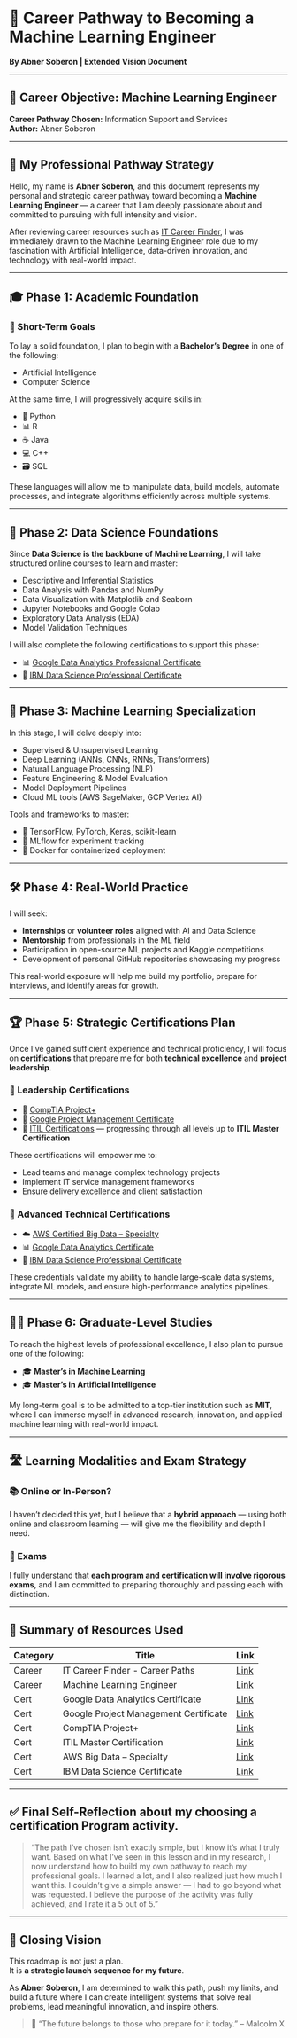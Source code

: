 # 🧠 Career Pathway to Becoming a Machine Learning Engineer  
**By Abner Soberon | Extended Vision Document**

---

## 🎯 Career Objective: Machine Learning Engineer  
**Career Pathway Chosen:** Information Support and Services  
**Author:** Abner Soberon

---

## 🧭 My Professional Pathway Strategy

Hello, my name is **Abner Soberon**, and this document represents my personal and strategic career pathway toward becoming a **Machine Learning Engineer** — a career that I am deeply passionate about and committed to pursuing with full intensity and vision.

After reviewing career resources such as [IT Career Finder](https://www.itcareerfinder.com/it-careers.html), I was immediately drawn to the Machine Learning Engineer role due to my fascination with Artificial Intelligence, data-driven innovation, and technology with real-world impact.

---

## 🎓 Phase 1: Academic Foundation

### 🎯 Short-Term Goals

To lay a solid foundation, I plan to begin with a **Bachelor’s Degree** in one of the following:

- Artificial Intelligence  
- Computer Science

At the same time, I will progressively acquire skills in:

- 🐍 Python  
- 📊 R  
- ☕ Java  
- 💻 C++  
- 🗃️ SQL  

These languages will allow me to manipulate data, build models, automate processes, and integrate algorithms efficiently across multiple systems.

---

## 📘 Phase 2: Data Science Foundations

Since **Data Science is the backbone of Machine Learning**, I will take structured online courses to learn and master:

- Descriptive and Inferential Statistics  
- Data Analysis with Pandas and NumPy  
- Data Visualization with Matplotlib and Seaborn  
- Jupyter Notebooks and Google Colab  
- Exploratory Data Analysis (EDA)  
- Model Validation Techniques  

I will also complete the following certifications to support this phase:

- 📊 [Google Data Analytics Professional Certificate](https://www.itcareerfinder.com/it-certifications/google-career-certifications/data-analytics-certificate.html)  
- 🧪 [IBM Data Science Professional Certificate](https://www.itcareerfinder.com/it-certifications/ibm-professional-certificates/data-science-certificate.html)  

---

## 🤖 Phase 3: Machine Learning Specialization

In this stage, I will delve deeply into:

- Supervised & Unsupervised Learning  
- Deep Learning (ANNs, CNNs, RNNs, Transformers)  
- Natural Language Processing (NLP)  
- Feature Engineering & Model Evaluation  
- Model Deployment Pipelines  
- Cloud ML tools (AWS SageMaker, GCP Vertex AI)

Tools and frameworks to master:

- 🔧 TensorFlow, PyTorch, Keras, scikit-learn  
- 🧪 MLflow for experiment tracking  
- 🐳 Docker for containerized deployment  

---

## 🛠️ Phase 4: Real-World Practice

I will seek:

- **Internships** or **volunteer roles** aligned with AI and Data Science  
- **Mentorship** from professionals in the ML field  
- Participation in open-source ML projects and Kaggle competitions  
- Development of personal GitHub repositories showcasing my progress

This real-world exposure will help me build my portfolio, prepare for interviews, and identify areas for growth.

---

## 🏆 Phase 5: Strategic Certifications Plan

Once I’ve gained sufficient experience and technical proficiency, I will focus on **certifications** that prepare me for both **technical excellence** and **project leadership**.

### 🔹 Leadership Certifications

- 🧩 [CompTIA Project+](https://www.itcareerfinder.com/it-certifications/comptia-certifications/project-plus-certification.html)  
- 🧩 [Google Project Management Certificate](https://www.itcareerfinder.com/it-certifications/google-career-certifications/project-management-certificate.html)  
- 🧩 [ITIL Certifications](https://www.itcareerfinder.com/it-certifications/itil.html) — progressing through all levels up to **ITIL Master Certification**

These certifications will empower me to:

- Lead teams and manage complex technology projects  
- Implement IT service management frameworks  
- Ensure delivery excellence and client satisfaction

### 🔹 Advanced Technical Certifications

- ☁️ [AWS Certified Big Data – Specialty](https://www.itcareerfinder.com/it-certifications/aws.html)  
- 📊 [Google Data Analytics Certificate](https://www.itcareerfinder.com/it-certifications/google-career-certifications/data-analytics-certificate.html)  
- 🧪 [IBM Data Science Professional Certificate](https://www.itcareerfinder.com/it-certifications/ibm-professional-certificates/data-science-certificate.html)

These credentials validate my ability to handle large-scale data systems, integrate ML models, and ensure high-performance analytics pipelines.

---

## 🧑‍🏫 Phase 6: Graduate-Level Studies

To reach the highest levels of professional excellence, I also plan to pursue one of the following:

- 🎓 **Master’s in Machine Learning**  
- 🎓 **Master’s in Artificial Intelligence**

My long-term goal is to be admitted to a top-tier institution such as **MIT**, where I can immerse myself in advanced research, innovation, and applied machine learning with real-world impact.

---

## 🛣️ Learning Modalities and Exam Strategy

### 📚 Online or In-Person?

I haven’t decided this yet, but I believe that a **hybrid approach** — using both online and classroom learning — will give me the flexibility and depth I need.

### 📝 Exams

I fully understand that **each program and certification will involve rigorous exams**, and I am committed to preparing thoroughly and passing each with distinction.

---

## 📌 Summary of Resources Used

| Category | Title | Link |
|----------|-------|------|
| Career | IT Career Finder - Career Paths | [Link](https://www.itcareerfinder.com/it-careers.html) |
| Career | Machine Learning Engineer | [Link](https://www.itcareerfinder.com/it-careers/machine-learning-engineer.html) |
| Cert | Google Data Analytics Certificate | [Link](https://www.itcareerfinder.com/it-certifications/google-career-certifications/data-analytics-certificate.html) |
| Cert | Google Project Management Certificate | [Link](https://www.itcareerfinder.com/it-certifications/google-career-certifications/project-management-certificate.html) |
| Cert | CompTIA Project+ | [Link](https://www.itcareerfinder.com/it-certifications/comptia-certifications/project-plus-certification.html) |
| Cert | ITIL Master Certification | [Link](https://www.itcareerfinder.com/it-certifications/itil.html) |
| Cert | AWS Big Data – Specialty | [Link](https://www.itcareerfinder.com/it-certifications/aws.html) |
| Cert | IBM Data Science Certificate | [Link](https://www.itcareerfinder.com/it-certifications/ibm-professional-certificates/data-science-certificate.html) |

---

## ✅ Final Self-Reflection about my choosing a certification Program activity.

> “The path I’ve chosen isn’t exactly simple, but I know it’s what I truly want. Based on what I’ve seen in this lesson and in my research, I now understand how to build my own pathway to reach my professional goals.
> I learned a lot, and I also realized just how much I want this. I couldn’t give a simple answer — I had to go beyond what was requested. I believe the purpose of the activity was fully achieved, and I rate it a 5 out of 5.”

---

## 🧭 Closing Vision

This roadmap is not just a plan.  
It is **a strategic launch sequence for my future**.  

As **Abner Soberon**, I am determined to walk this path, push my limits, and build a future where I can create intelligent systems that solve real problems, lead meaningful innovation, and inspire others.

> 🏁 “The future belongs to those who prepare for it today.” – Malcolm X
